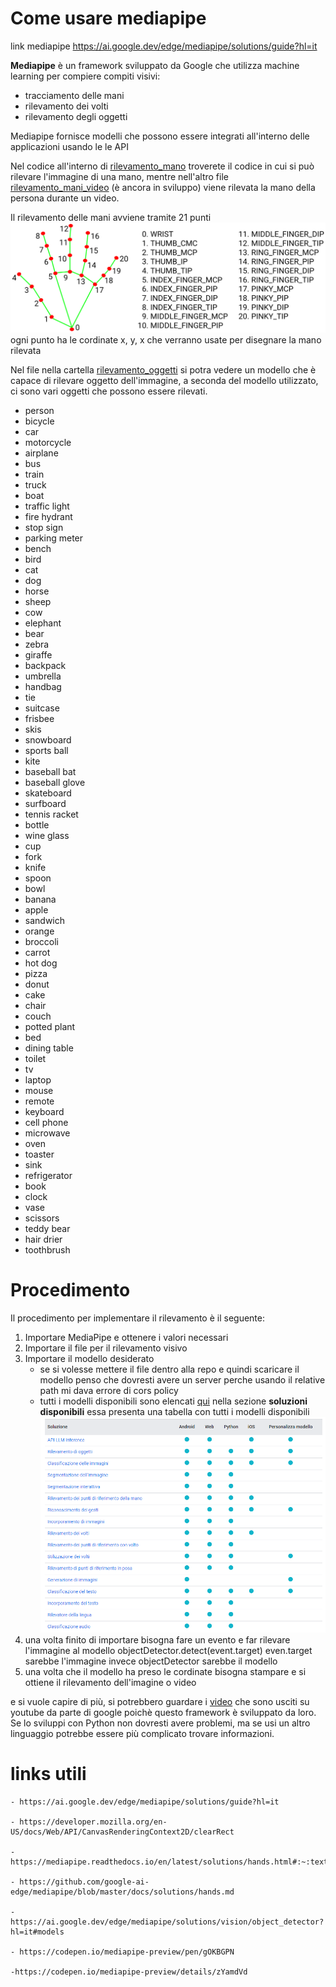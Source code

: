# Come usare mediapipe

link mediapipe https://ai.google.dev/edge/mediapipe/solutions/guide?hl=it

**Mediapipe** è un framework sviluppato da Google che utilizza machine learning per compiere compiti visivi: 

- tracciamento delle mani 
- rilevamento dei volti
- rilevamento degli oggetti

Mediapipe fornisce modelli che possono essere integrati all'interno delle applicazioni usando le le API 


Nel codice all'interno di [rilevamento_mano](https://github.com/antoniolaikauf/detection-mediapipe/tree/main/rilevamento_mani) troverete il codice in cui si può rilevare l'immagine di una mano, mentre nell'altro file [rilevamento_mani_video](https://github.com/antoniolaikauf/detection-mediapipe/tree/main/rilevamento_mani_video) (è ancora in sviluppo) viene rilevata la mano della persona durante un video.

Il rilevamento delle mani avviene tramite 21 punti ![mano](img/struttura%20mano.png) ogni punto ha le cordinate x, y, x che verranno usate per disegnare la mano rilevata 

Nel file nella cartella [rilevamento_oggetti](/rilevamento_oggetti) si potra vedere un modello che è capace di rilevare oggetto dell'immagine, a seconda del modello utilizzato, ci sono vari oggetti che possono essere rilevati.

- person
- bicycle
- car
- motorcycle
- airplane
- bus
- train
- truck
- boat
- traffic light
- fire hydrant
- stop sign
- parking meter
- bench
- bird
- cat
- dog
- horse
- sheep
- cow
- elephant
- bear
- zebra
- giraffe
- backpack
- umbrella
- handbag
- tie
- suitcase
- frisbee
- skis
- snowboard
- sports ball
- kite
- baseball bat
- baseball glove
- skateboard
- surfboard
- tennis racket
- bottle
- wine glass
- cup
- fork
- knife
- spoon
- bowl
- banana
- apple
- sandwich
- orange
- broccoli
- carrot
- hot dog
- pizza
- donut
- cake
- chair
- couch
- potted plant
- bed
- dining table
- toilet
- tv
- laptop
- mouse
- remote
- keyboard
- cell phone
- microwave
- oven
- toaster
- sink
- refrigerator
- book
- clock
- vase
- scissors
- teddy bear
- hair drier
- toothbrush



# Procedimento 
Il procedimento per implementare il rilevamento è il seguente:
1. Importare MediaPipe e ottenere i valori necessari 
2. Importare il file per il rilevamento visivo 
3. Importare il modello desiderato 
   - se si volesse mettere il file dentro alla repo e quindi scaricare il modello penso che dovresti avere un server perche usando il relative path mi dava errore di cors policy
   - tutti i modelli disponibili sono elencati [qui](https://ai.google.dev/edge/mediapipe/solutions/guide?hl=it) nella sezione **soluzioni disponibili** essa presenta una tabella con tutti i modelli disponibili ![](img/Screenshot%202024-06-11%20174609.png)
5. una volta finito di importare bisogna fare un evento e far rilevare l'immagine al modello objectDetector.detect(event.target) even.target sarebbe l'immagine invece objectDetector sarebbe il modello
6. una volta che il modello ha preso le cordinate bisogna stampare e si ottiene il rilevamento dell'imagine o video

e si vuole capire di più, si potrebbero guardare i [video](https://www.youtube.com/watch?v=C3-WnwzsaJA&list=PLOU2XLYxmsILVnjfBvtTWZC4YiHBwz-4l) che sono usciti su youtube da parte di google poichè questo framework è sviluppato da loro. Se lo sviluppi con Python non dovresti avere problemi, ma se usi un altro linguaggio potrebbe essere più complicato trovare informazioni.

# links utili
```
- https://ai.google.dev/edge/mediapipe/solutions/guide?hl=it

- https://developer.mozilla.org/en-US/docs/Web/API/CanvasRenderingContext2D/clearRect

- https://mediapipe.readthedocs.io/en/latest/solutions/hands.html#:~:text=MediaPipe%20Hands%20is%20a%20high,from%20just%20a%20single%20frame.

- https://github.com/google-ai-edge/mediapipe/blob/master/docs/solutions/hands.md

- https://ai.google.dev/edge/mediapipe/solutions/vision/object_detector?hl=it#models

- https://codepen.io/mediapipe-preview/pen/gOKBGPN

-https://codepen.io/mediapipe-preview/details/zYamdVd
```